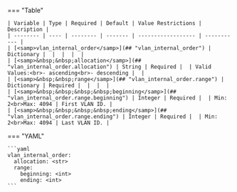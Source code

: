 <!--
  ~ Copyright (c) 2023 Arista Networks, Inc.
  ~ Use of this source code is governed by the Apache License 2.0
  ~ that can be found in the LICENSE file.
  -->
=== "Table"

    | Variable | Type | Required | Default | Value Restrictions | Description |
    | -------- | ---- | -------- | ------- | ------------------ | ----------- |
    | [<samp>vlan_internal_order</samp>](## "vlan_internal_order") | Dictionary |  |  |  |  |
    | [<samp>&nbsp;&nbsp;allocation</samp>](## "vlan_internal_order.allocation") | String | Required |  | Valid Values:<br>- ascending<br>- descending |  |
    | [<samp>&nbsp;&nbsp;range</samp>](## "vlan_internal_order.range") | Dictionary | Required |  |  |  |
    | [<samp>&nbsp;&nbsp;&nbsp;&nbsp;beginning</samp>](## "vlan_internal_order.range.beginning") | Integer | Required |  | Min: 2<br>Max: 4094 | First VLAN ID. |
    | [<samp>&nbsp;&nbsp;&nbsp;&nbsp;ending</samp>](## "vlan_internal_order.range.ending") | Integer | Required |  | Min: 2<br>Max: 4094 | Last VLAN ID. |

=== "YAML"

    ```yaml
    vlan_internal_order:
      allocation: <str>
      range:
        beginning: <int>
        ending: <int>
    ```
